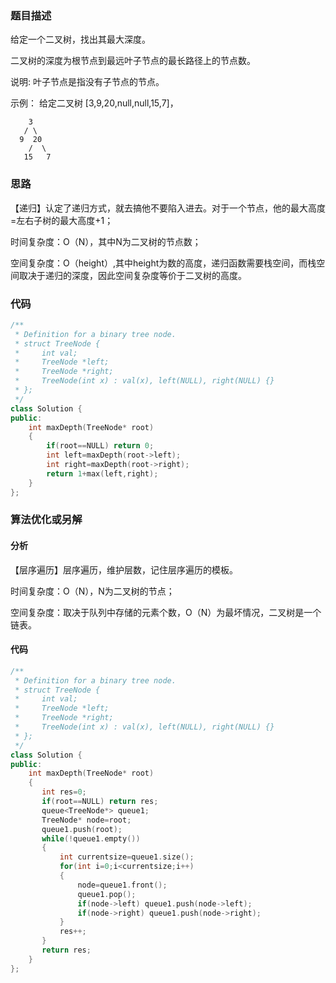 ### 题目描述

给定一个二叉树，找出其最大深度。

二叉树的深度为根节点到最远叶子节点的最长路径上的节点数。

说明: 叶子节点是指没有子节点的节点。

示例：
给定二叉树 [3,9,20,null,null,15,7]，

```
	3
   / \
  9  20
    /  \
   15   7
```

### 思路

【递归】认定了递归方式，就去搞他不要陷入进去。对于一个节点，他的最大高度=左右子树的最大高度+1；

时间复杂度：O（N），其中N为二叉树的节点数；

空间复杂度：O（height）,其中height为数的高度，递归函数需要栈空间，而栈空间取决于递归的深度，因此空间复杂度等价于二叉树的高度。

### 代码

```c++
/**
 * Definition for a binary tree node.
 * struct TreeNode {
 *     int val;
 *     TreeNode *left;
 *     TreeNode *right;
 *     TreeNode(int x) : val(x), left(NULL), right(NULL) {}
 * };
 */
class Solution {
public:
    int maxDepth(TreeNode* root) 
    {
        if(root==NULL) return 0;
        int left=maxDepth(root->left);
        int right=maxDepth(root->right);
        return 1+max(left,right);
    }
};
```

### 算法优化或另解

#### 分析

【层序遍历】层序遍历，维护层数，记住层序遍历的模板。

时间复杂度：O（N），N为二叉树的节点；

空间复杂度：取决于队列中存储的元素个数，O（N）为最坏情况，二叉树是一个链表。

#### 代码

```c++
/**
 * Definition for a binary tree node.
 * struct TreeNode {
 *     int val;
 *     TreeNode *left;
 *     TreeNode *right;
 *     TreeNode(int x) : val(x), left(NULL), right(NULL) {}
 * };
 */
class Solution {
public:
    int maxDepth(TreeNode* root) 
    {
       int res=0;
       if(root==NULL) return res;
       queue<TreeNode*> queue1;
       TreeNode* node=root;
       queue1.push(root);
       while(!queue1.empty())
       {
           int currentsize=queue1.size();
           for(int i=0;i<currentsize;i++)
           {
               node=queue1.front();
               queue1.pop();
               if(node->left) queue1.push(node->left);
               if(node->right) queue1.push(node->right);
           }
           res++;
       } 
       return res;
    }
};

```

